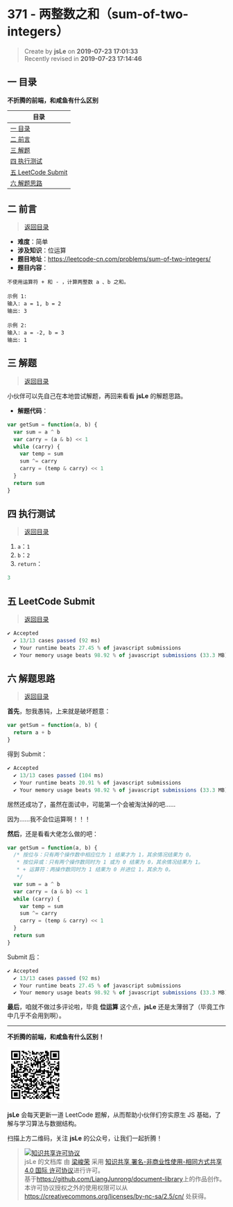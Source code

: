 # 371 - 两整数之和（sum-of-two-integers）

> Create by **jsLe** on **2019-07-23 17:01:33**  
> Recently revised in **2019-07-23 17:14:46**

## <a name="chapter-one" id="chapter-one">一 目录</a>

**不折腾的前端，和咸鱼有什么区别**

| 目录                                                                                             |
| ------------------------------------------------------------------------------------------------ |
| [一 目录](#chapter-one)                                                                          |
| <a name="catalog-chapter-two" id="catalog-chapter-two"></a>[二 前言](#chapter-two)               |
| <a name="catalog-chapter-three" id="catalog-chapter-three"></a>[三 解题](#chapter-three)         |
| <a name="catalog-chapter-four" id="catalog-chapter-four"></a>[四 执行测试](#chapter-four)        |
| <a name="catalog-chapter-five" id="catalog-chapter-five"></a>[五 LeetCode Submit](#chapter-five) |
| <a name="catalog-chapter-six" id="catalog-chapter-six"></a>[六 解题思路](#chapter-six)           |

## <a name="chapter-two" id="chapter-two">二 前言</a>

> [返回目录](#chapter-one)

- **难度**：简单
- **涉及知识**：位运算
- **题目地址**：https://leetcode-cn.com/problems/sum-of-two-integers/
- **题目内容**：

```
不使用运算符 + 和 - ​​​​​​​，计算两整数 ​​​​​​​a 、b ​​​​​​​之和。

示例 1:
输入: a = 1, b = 2
输出: 3

示例 2:
输入: a = -2, b = 3
输出: 1
```

## <a name="chapter-three" id="chapter-three">三 解题</a>

> [返回目录](#chapter-one)

小伙伴可以先自己在本地尝试解题，再回来看看 **jsLe** 的解题思路。

- **解题代码**：

```js
var getSum = function(a, b) {
  var sum = a ^ b
  var carry = (a & b) << 1
  while (carry) {
    var temp = sum
    sum ^= carry
    carry = (temp & carry) << 1
  }
  return sum
}
```

## <a name="chapter-four" id="chapter-four">四 执行测试</a>

> [返回目录](#chapter-one)

1. `a`：`1`
2. `b`：`2`
3. `return`：

```js
3
```

## <a name="chapter-five" id="chapter-five">五 LeetCode Submit</a>

> [返回目录](#chapter-one)

```js
✔ Accepted
  ✔ 13/13 cases passed (92 ms)
  ✔ Your runtime beats 27.45 % of javascript submissions
  ✔ Your memory usage beats 98.92 % of javascript submissions (33.3 MB)
```

## <a name="chapter-six" id="chapter-six">六 解题思路</a>

> [返回目录](#chapter-one)

**首先**，恕我愚钝，上来就是破坏题意：

```js
var getSum = function(a, b) {
  return a + b
}
```

得到 Submit：

```js
✔ Accepted
  ✔ 13/13 cases passed (104 ms)
  ✔ Your runtime beats 20.91 % of javascript submissions
  ✔ Your memory usage beats 98.92 % of javascript submissions (33.3 MB)
```

居然还成功了，虽然在面试中，可能第一个会被淘汰掉的吧……

因为……我不会位运算啊！！！

**然后**，还是看看大佬怎么做的吧：

```js
var getSum = function(a, b) {
  /* 按位与：只有两个操作数中相应位为 1 结果才为 1，其余情况结果为 0。
   * 按位异或：只有两个操作数同时为 1 或为 0 结果为 0，其余情况结果为 1。
   * + 运算符：两操作数同时为 1 结果为 0 并进位 1，其余为 0。
   */
  var sum = a ^ b
  var carry = (a & b) << 1
  while (carry) {
    var temp = sum
    sum ^= carry
    carry = (temp & carry) << 1
  }
  return sum
}
```

Submit 后：

```js
✔ Accepted
  ✔ 13/13 cases passed (92 ms)
  ✔ Your runtime beats 27.45 % of javascript submissions
  ✔ Your memory usage beats 98.92 % of javascript submissions (33.3 MB)
```

**最后**，咱就不做过多评论啦，毕竟 **位运算** 这个点，**jsLe** 还是太薄弱了（毕竟工作中几乎不会用到啊）。

---

**不折腾的前端，和咸鱼有什么区别！**

![图](../../../public-repertory/img/z-small-wechat-public-address.jpg)

**jsLe** 会每天更新一道 LeetCode 题解，从而帮助小伙伴们夯实原生 JS 基础，了解与学习算法与数据结构。

扫描上方二维码，关注 **jsLe** 的公众号，让我们一起折腾！

> <a rel="license" href="http://creativecommons.org/licenses/by-nc-sa/4.0/"><img alt="知识共享许可协议" style="border-width:0" src="https://i.creativecommons.org/l/by-nc-sa/4.0/88x31.png" /></a><br /><span xmlns:dct="http://purl.org/dc/terms/" property="dct:title">jsLe 的文档库</span> 由 <a xmlns:cc="http://creativecommons.org/ns#" href="https://github.com/LiangJunrong/document-library" property="cc:attributionName" rel="cc:attributionURL">梁峻荣</a> 采用 <a rel="license" href="http://creativecommons.org/licenses/by-nc-sa/4.0/">知识共享 署名-非商业性使用-相同方式共享 4.0 国际 许可协议</a>进行许可。<br />基于<a xmlns:dct="http://purl.org/dc/terms/" href="https://github.com/LiangJunrong/document-library" rel="dct:source">https://github.com/LiangJunrong/document-library</a>上的作品创作。<br />本许可协议授权之外的使用权限可以从 <a xmlns:cc="http://creativecommons.org/ns#" href="https://creativecommons.org/licenses/by-nc-sa/2.5/cn/" rel="cc:morePermissions">https://creativecommons.org/licenses/by-nc-sa/2.5/cn/</a> 处获得。

